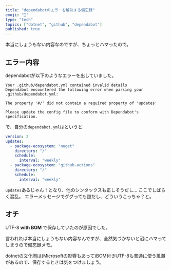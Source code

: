 ```yaml
---
title: "dependabotのエラーを解決する備忘録"
emoji: "🔧"
type: "tech"
topics: ["dotnet", "github", "dependabot"]
published: true
---
```


本当にしょうもない内容なのですが、ちょっとハマったので。

## エラー内容

dependabotが以下のようなエラーを出していました。

```
Your .github/dependabot.yml contained invalid details
Dependabot encountered the following error when parsing your .github/dependabot.yml:

The property '#/' did not contain a required property of 'updates'

Please update the config file to conform with Dependabot's specification.
```

で、自分の`dependabot.yml`はというと

```yaml
version: 2
updates:
  - package-ecosystem: "nuget"
    directory: "/"
    schedule:
      interval: "weekly"
  - package-ecosystem: "github-actions"
    directory: "/"
    schedule:
      interval: "weekly"
```

`updates`あるじゃん！となり、他のシンタックスも正しそうだし… ここでしばらく混乱。
エラーメッセージでググっても謎だし、どういうこっちゃ？と。

## オチ
UTF-8 **with BOM** で保存していたのが原因でした。

言われれば本当にしょうもない内容なんですが、全然気づかないと沼にハマってしまうので備忘録メモ。

dotnetの文化圏は(Microsoftの影響もあって)BOM付きUTF-8も普通に使う風潮があるので、保存するときは気をつけましょう。
